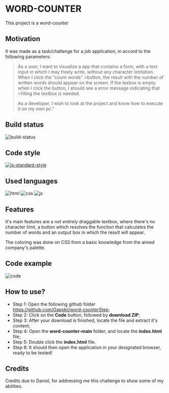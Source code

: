 # WORD-COUNTER

This project is a word-counter

## Motivation

It was made as a task/challenge for a job application, in accord to the following parameters:

>As a user, I want to visualize a app that contains a form, with a text input in which I may
>freely write, without any character limitation. When I click the "count words" >button, the
>result with the number of written words should appear on the screen. If the texbox is empty
>when I click the button, I should see a error message indicating that >filling the textbox is needed.
>
>As a developer, I wish to look at the project and know how to execute it on my own pc."

## Build status

![build-status](https://img.shields.io/badge/build-finished-brightgreen)

## Code style

[![js-standard-style](https://img.shields.io/badge/code%20style-standard-brightgreen.svg?style=flat)](https://github.com/feross/standard)

## Used languages
![html](https://icomoon.io/iconsabf18a1/4/364.svg) ![css](https://icomoon.io/iconsabf18a1/4/171.svg) ![js](https://icomoon.io/iconsabf18a1/4/404.svg)
  

## Features

It's main features are a _not entirely_ draggable textbox, where there's no character limit, a button which resolves the function that calculates the number of words and an output box in which the result will appear.

The coloring was done on CSS from a basic knowledge from the aimed company's palette.

## Code example
![code](https://carbon.now.sh/?bg=rgba%28132%2C190%2C243%2C1%29&t=lucario&wt=none&l=javascript&width=680&ds=true&dsyoff=20px&dsblur=68px&wc=true&wa=true&pv=56px&ph=56px&ln=false&fl=1&fm=Hack&fs=14px&lh=133%25&si=false&es=2x&wm=false&code=function%2520wordCounter%28%29%2520%257B%250A%2520%2520let%2520text%2520%253D%2520document.querySelector%28%27.input%27%29.value%250A%250A%2520%2520let%2520array%2520%253D%2520text.split%28%27%2520%27%29%250A%250A%2520%2520array%2520%253D%2520array.filter%28empty%2520%253D%253E%2520String%28empty%29.trim%28%29%29%250A%250A%2520%2520let%2520result%2520%253D%2520array.length%250A%250A%2520%2520if%2520%28text%2520%253D%253D%25200%29%2520%257B%250A%2520%2520%2520%2520alert%28%27Erro%253A%2520Favor%2520preencher%2520a%2520caixa%2520de%2520texto%2520antes%2520de%2520enviar%2520o%2520formul%25C3%25A1rio%27%29%250A%2520%2520%257D%2520else%2520%257B%250A%2520%2520%2520%2520numericValue.innerHTML%2520%253D%2520result%250A%2520%2520%2520%2520numericValue.style.color%2520%253D%2520%27%2523001e57%27%250A%2520%2520%257D%250A%257D)

## How to use?

* Step 1: Open the following github folder https://github.com/Gapskii/word-counterStep;
* Step 2: Click on the **Code** button, followed by **download ZIP**;
* Step 3: After your download is finished, locate the file and extract it's content;
* Step 4: Open the **word-counter-main** folder, and locate the **index.html** file;
* Step 5: Double click the **index.html** file.
* Step 6: It should then open the application in your designated browser, ready to be tested!

## Credits

Credits due to Daniel, for addressing me this challenge to show some of my abilities.
